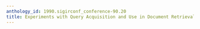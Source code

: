 ```yaml
---
anthology_id: 1990.sigirconf_conference-90.20
title: Experiments with Query Acquisition and Use in Document Retrieval Systems
---
```

